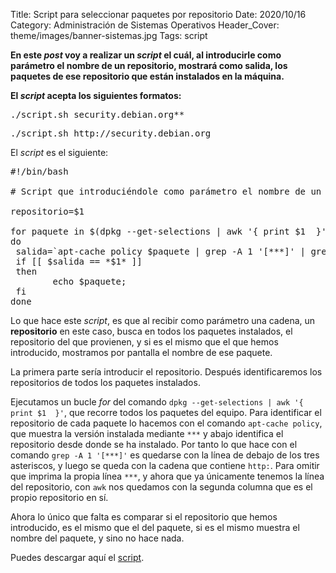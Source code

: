 Title: Script para seleccionar paquetes por repositorio
Date: 2020/10/16
Category: Administración de Sistemas Operativos
Header_Cover: theme/images/banner-sistemas.jpg
Tags: script

**En este *post* voy a realizar un *script* el cuál, al introducirle como parámetro el nombre de un repositorio, mostrará como salida, los paquetes de ese repositorio que están instalados en la máquina.**

**El *script* acepta los siguientes formatos:**

<pre>
./script.sh security.debian.org**
</pre>

<pre>
./script.sh http://security.debian.org
</pre>

El *script* es el siguiente:

<pre>
#!/bin/bash

# Script que introduciéndole como parámetro el nombre de un repositorio, muestra como salida los paquetes de ese repositorio que están instalados en la máquina.

repositorio=$1

for paquete in $(dpkg --get-selections | awk '{ print $1  }')
do
 salida=`apt-cache policy $paquete | grep -A 1 '[***]' | grep 'http:' | awk '{ print $2 }'`
 if [[ $salida == *$1* ]]
 then
        echo $paquete;
 fi
done
</pre>

Lo que hace este *script*, es que al recibir como parámetro una cadena, un **repositorio** en este caso, busca en todos los paquetes instalados, el repositorio del que provienen, y si es el mismo que el que hemos introducido, mostramos por pantalla el nombre de ese paquete.

La primera parte sería introducir el repositorio. Después identificaremos los repositorios de todos los paquetes instalados.

Ejecutamos un bucle *for* del comando `dpkg --get-selections | awk '{ print $1  }'`, que recorre todos los paquetes del equipo. Para identificar el repositorio de cada paquete lo hacemos con el comando `apt-cache policy`, que muestra la versión instalada mediante `***` y abajo identifica el repositorio desde donde se ha instalado. Por tanto lo que hace con el comando `grep -A 1 '[***]'` es quedarse con la línea de debajo de los tres asteriscos, y luego se queda con la cadena que contiene `http:`. Para omitir que imprima la propia línea `***`, y ahora que ya únicamente tenemos la línea del repositorio, con `awk` nos quedamos con la segunda columna que es el propio repositorio en sí.

Ahora lo único que falta es comparar si el repositorio que hemos introducido, es el mismo que el del paquete, si es el mismo muestra el nombre del paquete, y sino no hace nada.

Puedes descargar aquí el [script](images/aso_script_para_seleccionar_paquetes_por_respositorio/paquetesporrepositorio.sh).
